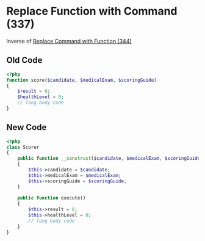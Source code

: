 # Replace Function with Command (337)

Inverse of [Replace Command with Function (344)](344%20-%20Replace%20Command%20with%20Function.md)

## Old Code

```php
<?php
function score($candidate, $medicalExam, $scoringGuide)
{
    $result = 0;
    $healthLevel = 0;
    // long body code
}
```

## New Code

```php
<?php
class Scorer
{
    public function __construct($candidate, $medicalExam, $scoringGuide)
    {
        $this->candidate = $candidate;
        $this->medicalExam = $medicalExam;
        $this->scoringGuide = $scoringGuide;
    }
    
    public function execute()
    {
        $this->result = 0;
        $this->healthLevel = 0;
        // long body code
    }
}
```